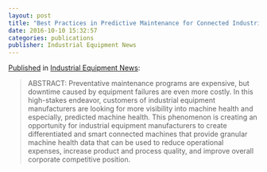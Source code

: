 ```yaml
---
layout: post
title: "Best Practices in Predictive Maintenance for Connected Industrial Equipment"
date: 2016-10-10 15:32:57
categories: publications
publisher: Industrial Equipment News
---
```


[Published](http://www.ien.com/advanced-manufacturing/article/20836502/best-practices-in-predictive-maintenance-for-connected-industrial-equipment) in [Industrial Equipment News](http://www.ien.com/):

> ABSTRACT: Preventative maintenance programs are expensive, but downtime caused by equipment failures are even more costly. In this high-stakes endeavor, customers of industrial equipment manufacturers are looking for more visibility into machine health and especially, predicted machine health. This phenomenon is creating an opportunity for industrial equipment manufacturers to create differentiated and smart connected machines that provide granular machine health data that can be used to reduce operational expenses, increase product and process quality, and improve overall corporate competitive position.

